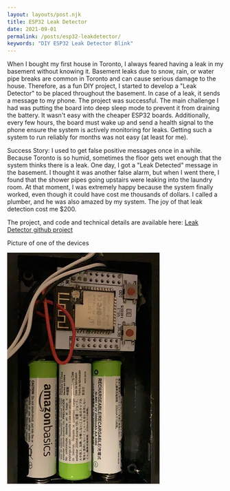```yaml
---
layout: layouts/post.njk
title: ESP32 Leak Detector
date: 2021-09-01
permalink: /posts/esp32-leakdetector/
keywords: "DIY ESP32 Leak Detector Blink"
---
```



When I bought my first house in Toronto, I always feared having a leak in my basement without knowing it. Basement leaks due to snow, rain, or water pipe breaks are common in Toronto and can cause serious damage to the house. Therefore, as a fun DIY project, I started to develop a "Leak Detector" to be placed throughout the basement. In case of a leak, it sends a message to my phone. The project was  successful.
The main challenge I had was putting the board into deep sleep mode to prevent it from draining the battery. It wasn't easy with the cheaper ESP32 boards. Additionally, every few hours, the board must wake up and send a health signal to the phone ensure the system is actively monitoring for leaks. Getting such a system to run reliably for months was not easy (at least for me). 

Success Story: I used to get false positive messages once in a while. Because Toronto is so humid, sometimes the floor gets wet enough that the system thinks there is a leak. One day, I got a "Leak Detected" message in the basement. I thought it was another false alarm, but when I went there, I found that the shower pipes going upstairs were leaking into the laundry room. At that moment, I was extremely happy because the system finally worked, even though it could have cost me thousands of dollars. I called a plumber, and he was also amazed by my system. The joy of that leak detection cost me $200.

The project, and code and technical details are available here:
[Leak Detector github project](https://github.com/mmazat/LeakDetectorESP32)



Picture of one of the devices

![Leak Detector](image.png)